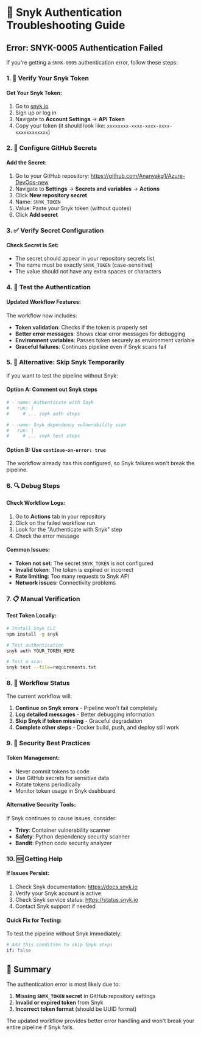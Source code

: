 # 🐛 Snyk Authentication Troubleshooting Guide

## Error: SNYK-0005 Authentication Failed

If you're getting a `SNYK-0005` authentication error, follow these steps:

### 1. 🔑 Verify Your Snyk Token

#### Get Your Snyk Token:
1. Go to [snyk.io](https://snyk.io)
2. Sign up or log in
3. Navigate to **Account Settings** → **API Token**
4. Copy your token (it should look like: `xxxxxxxx-xxxx-xxxx-xxxx-xxxxxxxxxxxx`)

### 2. 🔐 Configure GitHub Secrets

#### Add the Secret:
1. Go to your GitHub repository: https://github.com/Ananyakg1/Azure-DevOps-new
2. Navigate to **Settings** → **Secrets and variables** → **Actions**
3. Click **New repository secret**
4. Name: `SNYK_TOKEN`
5. Value: Paste your Snyk token (without quotes)
6. Click **Add secret**

### 3. ✅ Verify Secret Configuration

#### Check Secret is Set:
- The secret should appear in your repository secrets list
- The name must be exactly `SNYK_TOKEN` (case-sensitive)
- The value should not have any extra spaces or characters

### 4. 🔄 Test the Authentication

#### Updated Workflow Features:
The workflow now includes:
- **Token validation**: Checks if the token is properly set
- **Better error messages**: Shows clear error messages for debugging
- **Environment variables**: Passes token securely as environment variable
- **Graceful failures**: Continues pipeline even if Snyk scans fail

### 5. 🚀 Alternative: Skip Snyk Temporarily

If you want to test the pipeline without Snyk:

#### Option A: Comment out Snyk steps
```yaml
# - name: Authenticate with Snyk
#   run: |
#     # ... snyk auth steps

# - name: Snyk dependency vulnerability scan
#   run: |
#     # ... snyk test steps
```

#### Option B: Use `continue-on-error: true`
The workflow already has this configured, so Snyk failures won't break the pipeline.

### 6. 🔍 Debug Steps

#### Check Workflow Logs:
1. Go to **Actions** tab in your repository
2. Click on the failed workflow run
3. Look for the "Authenticate with Snyk" step
4. Check the error message

#### Common Issues:
- **Token not set**: The secret `SNYK_TOKEN` is not configured
- **Invalid token**: The token is expired or incorrect
- **Rate limiting**: Too many requests to Snyk API
- **Network issues**: Connectivity problems

### 7. 📋 Manual Verification

#### Test Token Locally:
```bash
# Install Snyk CLI
npm install -g snyk

# Test authentication
snyk auth YOUR_TOKEN_HERE

# Test a scan
snyk test --file=requirements.txt
```

### 8. 🎯 Workflow Status

The current workflow will:
1. **Continue on Snyk errors** - Pipeline won't fail completely
2. **Log detailed messages** - Better debugging information
3. **Skip Snyk if token missing** - Graceful degradation
4. **Complete other steps** - Docker build, push, and deploy still work

### 9. 🔐 Security Best Practices

#### Token Management:
- Never commit tokens to code
- Use GitHub secrets for sensitive data
- Rotate tokens periodically
- Monitor token usage in Snyk dashboard

#### Alternative Security Tools:
If Snyk continues to cause issues, consider:
- **Trivy**: Container vulnerability scanner
- **Safety**: Python dependency security scanner
- **Bandit**: Python code security analyzer

### 10. 🆘 Getting Help

#### If Issues Persist:
1. Check Snyk documentation: https://docs.snyk.io
2. Verify your Snyk account is active
3. Check Snyk service status: https://status.snyk.io
4. Contact Snyk support if needed

#### Quick Fix for Testing:
To test the pipeline without Snyk immediately:
```yaml
# Add this condition to skip Snyk steps
if: false
```

## 📝 Summary

The authentication error is most likely due to:
1. **Missing `SNYK_TOKEN` secret** in GitHub repository settings
2. **Invalid or expired token** from Snyk
3. **Incorrect token format** (should be UUID format)

The updated workflow provides better error handling and won't break your entire pipeline if Snyk fails.
